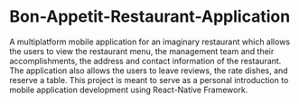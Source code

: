 # Bon-Appetit-Restaurant-Application
A multiplatform mobile application for an imaginary restaurant which allows the users to view the restaurant menu, the management team and their accomplishments, the address and contact information of the restaurant. The application also allows the users to leave reviews, the rate dishes, and reserve a table.
This project is meant to serve as a personal introduction to mobile application development using React-Native Framework.
